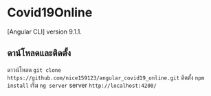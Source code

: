 # Covid19Online

[Angular CLI] version 9.1.1.

## ดาน์โหลดและติดตั้ง
ดาวน์โหลด `git clone https://github.com/nice159123/angular_covid19_online.git`
ติดตั้ง `npm install`
เริ่ม `ng server` server `http://localhost:4200/`
